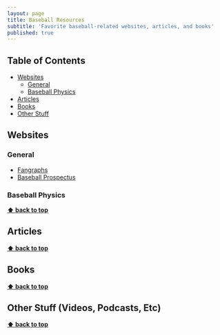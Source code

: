 ```yaml
---
layout: page
title: Baseball Resources
subtitle: 'Favorite baseball-related websites, articles, and books'
published: true
---
```

## Table of Contents
- [Websites](#websites)
	- [General](#general)
	- [Baseball Physics](#baseball-physics)
- [Articles](#articles)
- [Books](#books)
- [Other Stuff](#other-stuff)

## Websites
### General
* [Fangraphs](https://www.fangraphs.com/)
* [Baseball Prospectus](https://www.baseballprospectus.com/)

### Baseball Physics


**[⬆ back to top](#table-of-contents)**

## Articles

**[⬆ back to top](#table-of-contents)**

## Books


**[⬆ back to top](#table-of-contents)**

## Other Stuff (Videos, Podcasts, Etc)

**[⬆ back to top](#table-of-contents)**
